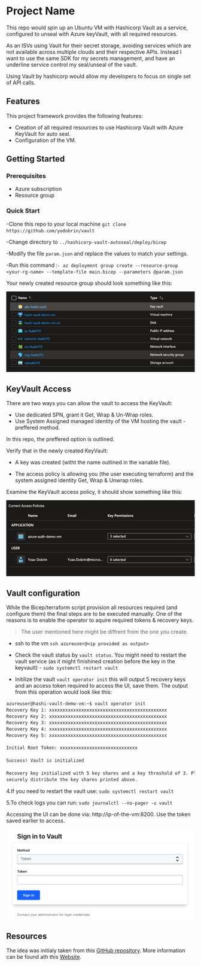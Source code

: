 # Project Name

This repo would spin up an Ubuntu VM with Hashicorp Vault as a service, configured to unseal with Azure keyVault, with all required resources.

As an ISVs using Vault for their secret storage, avoiding services which are not available across multiple clouds and their respective APIs. Instead I want to use the same SDK for my secrets management, and have an underline service control my seal/unseal of the vault.

Using Vault by hashicorp would allow my developers to focus on single set of API calls.

## Features

This project framework provides the following features:

* Creation of all required resources to use Hashicorp Vault with Azure KeyVault for auto seal.
* Configuration of the VM.

## Getting Started

### Prerequisites

* Azure subscription
* Resource group

### Quick Start

-Clone this repo to your local machine ```git clone https://github.com/yodobrin/vault```

-Change directory to ```../hashicorp-vault-autoseal/deploy/bicep```

-Modify the file ```param.json``` and replace the values to match your settings.

-Run this command :```- az deployment group create --resource-group <your-rg-name> --template-file main.bicep --parameters @param.json```

Your newly created resource group should look something like this:

![resource group content](./media/rg_contnet.png)

## KeyVault Access

There are two ways you can allow the vault to access the KeyVault:

* Use dedicated SPN, grant it Get, Wrap & Un-Wrap roles.
* Use System Assigned managed identity of the VM hosting the vault - preffered method.

In this repo, the preffered option is outlined.

Verify that in the newly created KeyVault:

* A key was created (witht the name outlined in the variable file).

* The access policy is allowing you (the user executing terraform) and the system assigned identity Get, Wrap & Unwrap roles.

Examine the KeyVault access policy, it should show something like this:

![policies](./media/akv_policies.png)

## Vault configuration

While the Bicep/terraform script provision all resources required (and configure them) the final steps are to be executed manually. One of the reasons is to enable the operator to aquire required tokens & recovery keys.

> The user mentioned here might be diffrent from the one you create.

* ssh to the vm ```ssh azureuser@<ip provided as output>```

* Check the vault status by ```vault status```. You might need to restart the vault service (as it might finishined creation before the key in the keyvault) - ```sudo systemctl restart vault```

* Initilize the vault ```vault operator init``` this will output 5 recovery keys and an access token required to access the UI, save them. The output from this operation would look like this:

```bash
azureuser@hashi-vault-demo-vm:~$ vault operator init
Recovery Key 1: xxxxxxxxxxxxxxxxxxxxxxxxxxxxxxxxxxxxxxxxxxxx
Recovery Key 2: xxxxxxxxxxxxxxxxxxxxxxxxxxxxxxxxxxxxxxxxxxxx
Recovery Key 3: xxxxxxxxxxxxxxxxxxxxxxxxxxxxxxxxxxxxxxxxxxxx
Recovery Key 4: xxxxxxxxxxxxxxxxxxxxxxxxxxxxxxxxxxxxxxxxxxxx
Recovery Key 5: xxxxxxxxxxxxxxxxxxxxxxxxxxxxxxxxxxxxxxxxxxxx

Initial Root Token: xxxxxxxxxxxxxxxxxxxxxxxxxxxxx

Success! Vault is initialized

Recovery key initialized with 5 key shares and a key threshold of 3. Please
securely distribute the key shares printed above.
```

4.If you need to restart the vault use: ```sudo systemctl restart vault```

5.To check logs you can run: ```sudo journalctl --no-pager -u vault```

Accessing the UI can be done via: http://ip-of-the-vm:8200. Use the token saved earlier to access.

![login to vault](./media/login_to_vault.png)

## Resources

The idea was initialy taken from this [GitHub repository](https://github.com/hashicorp/vault). More information can be found ath this [Website](https://www.vaultproject.io).
